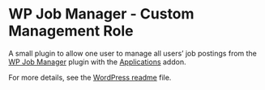 WP Job Manager - Custom Management Role
=======================================

A small plugin to allow one user to manage all users’ job postings from the [WP Job Manager](https://wpjobmanager.com) plugin with the [Applications](https://wpjobmanager.com/add-ons/applications/) addon.

For more details, see the [WordPress readme](readme.txt) file.